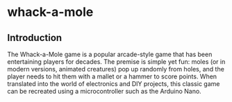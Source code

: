 # whack-a-mole

## Introduction

The Whack-a-Mole game is a popular arcade-style game that has been entertaining players for decades. The premise is simple yet fun: moles (or in modern versions, animated
creatures) pop up randomly from holes, and the player needs to hit them with a mallet
or a hammer to score points. When translated into the world of electronics and DIY
projects, this classic game can be recreated using a microcontroller such as the Arduino
Nano.
